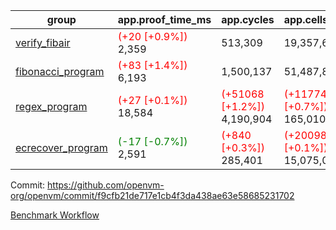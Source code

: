 | group | app.proof_time_ms | app.cycles | app.cells_used | leaf.proof_time_ms | leaf.cycles | leaf.cells_used |
| -- | -- | -- | -- | -- | -- | -- |
| [verify_fibair](https://github.com/openvm-org/openvm/blob/benchmark-results/benchmarks-pr/1269/verify_fibair-f9cfb21de717e1cb4f3da438ae63e58685231702.md) |<span style='color: red'>(+20 [+0.9%])</span> 2,359 |  513,309 |  19,357,682 |- | - | - |
| [fibonacci_program](https://github.com/openvm-org/openvm/blob/benchmark-results/benchmarks-pr/1269/fibonacci-f9cfb21de717e1cb4f3da438ae63e58685231702.md) |<span style='color: red'>(+83 [+1.4%])</span> 6,193 |  1,500,137 |  51,487,838 |- | - | - |
| [regex_program](https://github.com/openvm-org/openvm/blob/benchmark-results/benchmarks-pr/1269/regex-f9cfb21de717e1cb4f3da438ae63e58685231702.md) |<span style='color: red'>(+27 [+0.1%])</span> 18,584 | <span style='color: red'>(+51068 [+1.2%])</span> 4,190,904 | <span style='color: red'>(+1177482 [+0.7%])</span> 165,010,909 |- | - | - |
| [ecrecover_program](https://github.com/openvm-org/openvm/blob/benchmark-results/benchmarks-pr/1269/ecrecover-f9cfb21de717e1cb4f3da438ae63e58685231702.md) |<span style='color: green'>(-17 [-0.7%])</span> 2,591 | <span style='color: red'>(+840 [+0.3%])</span> 285,401 | <span style='color: red'>(+20098 [+0.1%])</span> 15,075,033 |- | - | - |


Commit: https://github.com/openvm-org/openvm/commit/f9cfb21de717e1cb4f3da438ae63e58685231702

[Benchmark Workflow](https://github.com/openvm-org/openvm/actions/runs/12939847710)
